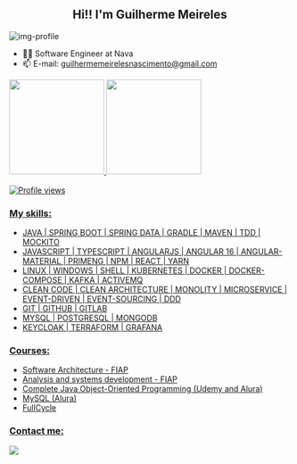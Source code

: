 <h2 align="center">Hi!! I'm Guilherme Meireles</h2>
<img src="./banner-logo.gif" alt="img-profile"/>

- 🧑‍💻 Software Engineer at Nava
- 📫 E-mail: guilhermemeirelesnascimento@gmail.com

 <div>
  <a href="https://github.com/gui-meireles">
  <img height="170em" src="https://github-readme-stats.vercel.app/api?username=gui-meireles&show_icons=true&theme=radical&include_all_commits=true&count_private=true"/>
  <img height="170em" src="https://github-readme-stats.vercel.app/api/top-langs/?username=gui-meireles&layout=compact&langs_count=7&theme=radical"/>
</div>
<br>
  <img src="https://komarev.com/ghpvc/?username=gui-meireles&color=yellow" alt="Profile views" />

### My skills:

- JAVA | SPRING BOOT | SPRING DATA | GRADLE | MAVEN | TDD | MOCKITO <br />
- JAVASCRIPT | TYPESCRIPT | ANGULARJS | ANGULAR 16 | ANGULAR-MATERIAL | PRIMENG | NPM | REACT | YARN <br />
- LINUX | WINDOWS | SHELL | KUBERNETES | DOCKER | DOCKER-COMPOSE | KAFKA | ACTIVEMQ <br />
- CLEAN CODE | CLEAN ARCHITECTURE | MONOLITY | MICROSERVICE | EVENT-DRIVEN | EVENT-SOURCING | DDD <br />
- GIT | GITHUB | GITLAB <br />
- MYSQL | POSTGRESQL | MONGODB <br />
- KEYCLOAK | TERRAFORM | GRAFANA <br />

### Courses:
- Software Architecture - FIAP
- Analysis and systems development - FIAP
- Complete Java Object-Oriented Programming (Udemy and Alura)
- MySQL (Alura)
- FullCycle

### Contact me:
<div> 
  <a href="https://www.linkedin.com/in/guilherme-m-066b6a167/" target="_blank"><img src="https://img.shields.io/badge/-LinkedIn-%230077B5?style=for-the-badge&logo=linkedin&logoColor=white" target="_blank"></a> 
</div>
